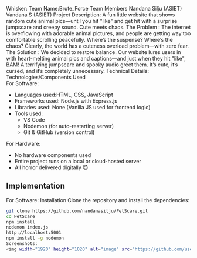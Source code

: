 Whisker:
Team Name:Brute_Force
Team Members
Nandana Silju (ASIET)
Vandana S (ASIET)
Project Description: A fun little website that shows random cute animal pics—until you hit "like" and get hit with a surprise jumpscare and creepy sound. Cute meets chaos.
The Problem : The internet is overflowing with adorable animal pictures, and people are getting way too comfortable scrolling peacefully. Where’s the suspense? Where’s the chaos? Clearly, the world has a cuteness overload problem—with zero fear.
The Solution : We decided to restore balance. Our website lures users in with heart-melting animal pics and captions—and just when they hit "like", BAM! A terrifying jumpscare and spooky audio greet them. It’s cute, it’s cursed, and it’s completely unnecessary.
Technical Details:
Technologies/Components Used  
For Software:  
- Languages used:HTML, CSS, JavaScript  
- Frameworks used: Node.js with Express.js  
- Libraries used: None (Vanilla JS used for frontend logic)  
- Tools used:  
  - VS Code  
  - Nodemon (for auto-restarting server)  
  - Git & GitHub (version control)

For Hardware:
- No hardware components used  
- Entire project runs on a local or cloud-hosted server  
- All horror delivered digitally 😈
## Implementation


For Software:
Installation
Clone the repository and install the dependencies:
```bash
git clone https://github.com/nandanasilju/PetScare.git
cd PetScare
npm install
nodemon index.js
http://localhost:5001
npm install -g nodemon
Screenshots:
<img width="1920" height="1020" alt="image" src="https://github.com/user-attachments/assets/42a2ac29-32a3-4f12-bfcc-b90b6232be95" />
